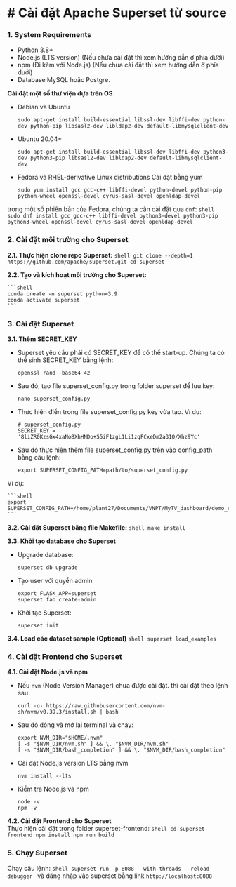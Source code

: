 # # Cài đặt Apache Superset từ source

### 1. System Requirements

* Python 3.8+
* Node.js (LTS version) (Nếu chưa cài đặt thì xem hướng dẫn ở phía dưới)
* npm (Đi kèm với Node.js) (Nếu chưa cài đặt thì xem hướng dẫn ở phía dưới)
* Database MySQL hoặc Postgre.

**Cài đặt một số thư viện dựa trên OS**
* Debian và Ubuntu
    ```shell
    sudo apt-get install build-essential libssl-dev libffi-dev python-dev python-pip libsasl2-dev libldap2-dev default-libmysqlclient-dev
    ```
    
* Ubuntu 20.04+
    ```shell
    sudo apt-get install build-essential libssl-dev libffi-dev python3-dev python3-pip libsasl2-dev libldap2-dev default-libmysqlclient-dev
    ```
    
* Fedora và RHEL-derivative Linux distributions
Cài đặt bằng yum
    ```shell
    sudo yum install gcc gcc-c++ libffi-devel python-devel python-pip python-wheel openssl-devel cyrus-sasl-devel openldap-devel
    ```
    
trong một số phiên bản của Fedora, chúng ta cần cài đặt qua `dnf`:
    ```shell
    sudo dnf install gcc gcc-c++ libffi-devel python3-devel python3-pip python3-wheel openssl-devel cyrus-sasl-devel openldap-devel
    ```
    


### 2. Cài đặt môi trường cho Superset

**2.1. Thực hiện clone repo Superset:**
    ```shell
    git clone --depth=1  https://github.com/apache/superset.git
    cd superset
    ```

**2.2. Tạo và kích hoạt môi trường cho Superset:**

    ```shell
    conda create -n superset python=3.9
    conda activate superset
    ```
### 3. Cài đặt Superset

**3.1. Thêm SECRET_KEY** 
* Superset yêu cầu phải có SECRET_KEY để có thể start-up. Chúng ta có thể sinh SECRET_KEY bằng lệnh:
    ```shell
    openssl rand -base64 42
    ```
    
* Sau đó, tạo file superset_config.py trong folder superset để lưu key:

    ```shell
    nano superset_config.py
    ```
    
* Thực hiện điền trong file superset_config.py key vừa tạo. Ví dụ:
    ```shell
    # superset_config.py
    SECRET_KEY = '8liZR0KzsGx4xaNoBXhHNDo+S5iF1zgL1Li1zqFCxeDm2a31Q/Xhz9Yc'
    ```
    
* Sau đó thực hiện thêm file superset_config.py trên vào config_path bằng câu lệnh:
    ```shell
    export SUPERSET_CONFIG_PATH=path/to/superset_config.py
    ```
Ví dụ: 

    ```shell
    export SUPERSET_CONFIG_PATH=/home/plant27/Documents/VNPT/MyTV_dashboard/demo_superset3/superset/superset_config.py
    ```

**3.2. Cài đặt Superset bằng file Makefile:**
    ```shell
    make install
    ```
    
**3.3. Khởi tạo database cho Superset**

* Upgrade database:
    ```shell
    superset db upgrade
    ```
    
* Tạo user với quyền admin
    ```shell
    export FLASK_APP=superset
    superset fab create-admin
    ```
    
* Khởi tạo Superset:
    ```shell
    superset init
    ```
    
**3.4. Load các dataset sample (Optional)**
    ```shell
    superset load_examples
    ```
    
### 4. Cài đặt Frontend cho Superset

**4.1. Cài đặt Node.js và npm**

* Nếu `nvm` (Node Version Manager) chưa được cài đặt. thì cài đặt theo lệnh sau
    ```shell
    curl -o- https://raw.githubusercontent.com/nvm-sh/nvm/v0.39.3/install.sh | bash
    ```
* Sau đó đóng và mở lại terminal và chạy:
    ```shell
    export NVM_DIR="$HOME/.nvm"
    [ -s "$NVM_DIR/nvm.sh" ] && \. "$NVM_DIR/nvm.sh"
    [ -s "$NVM_DIR/bash_completion" ] && \. "$NVM_DIR/bash_completion"
    ```

* Cài đặt Node.js version LTS bằng nvm
    ```shell
    nvm install --lts
    ```
* Kiểm tra Node.js và npm
    ```shell
    node -v
    npm -v
    ```

**4.2. Cài đặt Frontend cho Superset**    
Thực hiện cài đặt trong folder superset-frontend:
    ```shell
    cd superset-frontend
    npm install
    npm run build
    ```
    
### 5. Chạy Superset
Chạy câu lệnh: 
    ```shell
    superset run -p 8088 --with-threads --reload --debugger
    ```
và đăng nhập vào superset bằng link `http://localhost:8088`
